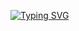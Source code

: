 [![Typing SVG](https://readme-typing-svg.demolab.com?font=Fira+Code&pause=1000&random=false&width=435&lines=I'm+Even.+Open+Source+is+fun!+%F0%9F%91%A8%F0%9F%8F%BD%E2%80%8D%F0%9F%92%BB)](https://git.io/typing-svg)
